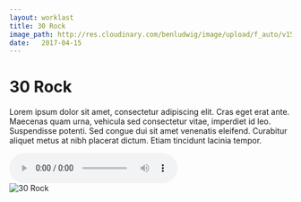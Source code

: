 ```yaml
---
layout: worklast
title: 30 Rock
image_path: http://res.cloudinary.com/benludwig/image/upload/f_auto/v1500156555/30rock-1_fhurbc.jpg
date:   2017-04-15
---
```

<div class="grid-container">
<div class="grid">
<div class="grid-sizer"></div>
<div class="grid-item">
  <div class="copy-block revealblock">
    <h1>30 Rock</h1>
    <p>Lorem ipsum dolor sit amet, consectetur adipiscing elit. Cras eget erat ante. Maecenas quam urna, vehicula sed consectetur vitae, imperdiet id leo. Suspendisse potenti. Sed congue dui sit amet venenatis eleifend. Curabitur aliquet metus at nibh placerat dictum. Etiam tincidunt lacinia tempor.</p>
    <audio controls>
    <source src="http://res.cloudinary.com/benludwig/video/upload/v1500156641/varitalk-30rock_ybgoko.mp3" class="revealblock" type="audio/mpeg">
    </audio>
  </div>
</div>
<div class="grid-item">
<img src="http://res.cloudinary.com/benludwig/image/upload/f_auto/v1500156555/30rock-1_fhurbc.jpg" class="revealblock" alt="30 Rock">
</div>
</div>
</div>
